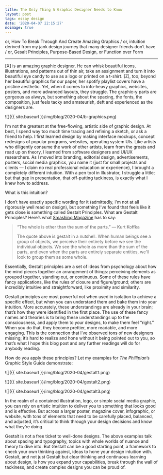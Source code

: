 ```yaml
---
title: The Only Thing A Graphic Designer Needs to Know
layout: post
tags: essay design
date: '2020-04-07 22:15:27'
noimage: true
---
```


or, How To Break Through And Create Amazing Graphics / or, intuition derived from my jank design journey that many designer friends don’t have / or, Gesalt Principles, Purpose-Based Design, or Function over Form

<hr/>

[X] is an amazing graphic designer. He can whisk beautiful icons, illustrations, and patterns out of thin air, take an assignment and turn it into beautiful eye candy to use as a logo or printed on a t-shirt. [Z], too; beyond her beautiful graphics for our paper, her spotify playlist covers have a pristine aesthetic. Yet, when it comes to info-heavy graphics, websites, posters, and more advanced layouts, they struggle. The graphic-y parts are gorgeous as always, but something about the spacing, the fonts, the composition, just feels tacky and amateurish, deft and experienced as the designers are.

![]({{ site.baseurl }}/img/blog/2020-04/b-graphics.png)

I’m not the greatest at the free-flowing, artistic side of graphic design. At best, I spend way too much time tracing and refining a sketch, or ask a friend to help. I first learned design by making interface mockups, concept redesigns of popular programs, websites, operating system UIs. Like artists who diligently consume the work of other artists, learn from the greats and read up on theory, I learned from software designers and UI/UX researchers. As I moved into branding, editorial design, advertisements, posters, social media graphics, you name it (just for small projects and clients — I claim no real professional education or experience), I brought a completely different intuition. With a pen tool in Illustrator, I struggle a little; but that gap in presentation, that off-putting tackiness, is exactly what I knew how to address.

What is this intuition?

I don’t have exactly specific wording for it (admittedly, I'm not at all rigorously well read on design), but something I’ve found that feels like it gets close is something called Gestalt Principles. What are Gestalt Principles? Here’s what [Smashing Magazine](https://www.smashingmagazine.com/2014/03/design-principles-visual-perception-and-the-principles-of-gestalt/) has to say:

> “The whole is other than the sum of the parts.” — Kurt Koffka
> 
> The quote above is gestalt in a nutshell. When human beings see a group of objects, we perceive their entirety before we see the individual objects. We see the whole as more than the sum of the parts, and even when the parts are entirely separate entities, we’ll look to group them as some whole.

Essentially, Gestalt principles are a set of ideas from psychology about how the mind pieces together an arrangement of things: perceiving elements as grouped together, standing out, or continuous. Some of these rules have fancy applications, like the rules of closure and figure/ground; others are incredibly intuitive and straightforward, like proximity and similarity.

Gestalt principles are most powerful not when used in isolation to achieve a specific effect, but when you can understand them and bake them into your intuition. More accurately, these understandings are already in your brain; that’s how they were identified in the first place. The use of these fancy names and theories is to bring these understandings up to the consciousness, and apply them to your designs, to make them feel “right.” When you do that, they become prettier, more readable, and more engaging. This is the connection that I’ve observed tons of new designers missing; it’s hard to realize and hone without it being pointed out to you, so that’s what I hope this blog post and any further readings will do for anybody reading.

How do you apply these principles? Let my examples for *The Phillipian*’s Graphic Style Guide demonstrate:

![]({{ site.baseurl }}/img/blog/2020-04/gestalt1.png)

![]({{ site.baseurl }}/img/blog/2020-04/gestalt2.png)

![]({{ site.baseurl }}/img/blog/2020-04/gestalt3.png)

In the realm of a contained illustration, logo, or simple social media graphic, you can rely on artistic intuition to deliver you to something that looks good and is effective. But across a larger poster, magazine cover, infographic, or website, with tons of elements that need to be carefully placed, balanced, and adjusted, it’s critical to think through your design decisions and know what they’re doing.

Gestalt is not a free ticket to well-done designs. The above examples talk about spacing and typography, topics with whole worlds of nuance and theory to dive into. But Gestalt can be a good starting point, a framework to check your own thinking against, ideas to hone your design intuition with. Gestalt, and not just Gestalt but clear thinking and continuous learning about design, is how you expand your capabilities, break through the wall of tackiness, and create complex designs you can be proud of.